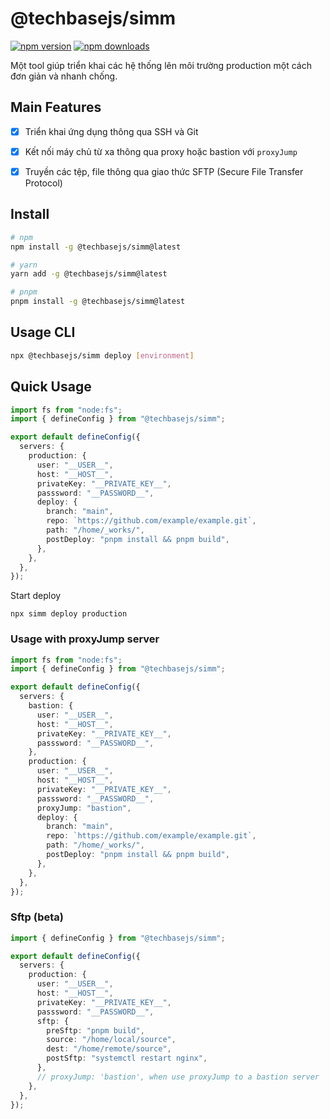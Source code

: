 # @techbasejs/simm

<!-- automd:badges -->

[![npm version](https://flat.badgen.net/npm/v/@techbasejs/simm)](https://npmjs.com/package/@techbasejs/simm)
[![npm downloads](https://flat.badgen.net/npm/dm/@techbasejs/simm)](https://npmjs.com/package/@techbasejs/simm)

Một tool giúp triển khai các hệ thống lên môi trường production một cách đơn giản và nhanh chống.

## Main Features

- [x] Triển khai ứng dụng thông qua SSH và Git

- [x] Kết nối máy chủ từ xa thông qua proxy hoặc bastion với `proxyJump`

- [x] Truyền các tệp, file thông qua giao thức SFTP (Secure File Transfer Protocol)

## Install

```sh
# npm
npm install -g @techbasejs/simm@latest

# yarn
yarn add -g @techbasejs/simm@latest

# pnpm
pnpm install -g @techbasejs/simm@latest

```

## Usage CLI

```sh
npx @techbasejs/simm deploy [environment]
```

## Quick Usage

```typescript
import fs from "node:fs";
import { defineConfig } from "@techbasejs/simm";

export default defineConfig({
  servers: {
    production: {
      user: "__USER__",
      host: "__HOST__",
      privateKey: "__PRIVATE_KEY__",
      passsword: "__PASSWORD__",
      deploy: {
        branch: "main",
        repo: `https://github.com/example/example.git`,
        path: "/home/_works/",
        postDeploy: "pnpm install && pnpm build",
      },
    },
  },
});
```

Start deploy

```
npx simm deploy production
```

### Usage with proxyJump server

```typescript
import fs from "node:fs";
import { defineConfig } from "@techbasejs/simm";

export default defineConfig({
  servers: {
    bastion: {
      user: "__USER__",
      host: "__HOST__",
      privateKey: "__PRIVATE_KEY__",
      passsword: "__PASSWORD__",
    },
    production: {
      user: "__USER__",
      host: "__HOST__",
      privateKey: "__PRIVATE_KEY__",
      passsword: "__PASSWORD__",
      proxyJump: "bastion",
      deploy: {
        branch: "main",
        repo: `https://github.com/example/example.git`,
        path: "/home/_works/",
        postDeploy: "pnpm install && pnpm build",
      },
    },
  },
});
```

### Sftp (beta)

```typescript
import { defineConfig } from "@techbasejs/simm";

export default defineConfig({
  servers: {
    production: {
      user: "__USER__",
      host: "__HOST__",
      privateKey: "__PRIVATE_KEY__",
      passsword: "__PASSWORD__",
      sftp: {
        preSftp: "pnpm build",
        source: "/home/local/source",
        dest: "/home/remote/source",
        postSftp: "systemctl restart nginx",
      },
      // proxyJump: 'bastion', when use proxyJump to a bastion server
    },
  },
});
```
